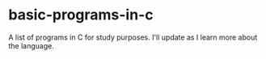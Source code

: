 # basic-programs-in-c
 A list of programs in C for study purposes. I'll update as I learn more about the language.
